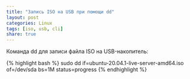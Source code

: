```yaml
---
title: "Запись ISO на USB при помощи dd"
layout: post
categories: Linux
tags: [iso, usb, cli]
share: true
---
```


Команда dd для записи файла ISO на USB-накопитель:

{% highlight bash %}
sudo dd if=ubuntu-20.04.1-live-server-amd64.iso of=/dev/sda bs=1M status=progress
{% endhighlight %}